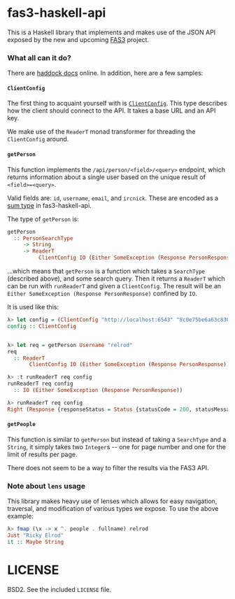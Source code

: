 # fas3-haskell-api

This is a Haskell library that implements and makes use of the JSON API exposed
by the new and upcoming [FAS3](https://github.com/fedora-infra/fas/tree/FAS_3.0)
project.

### What all can it do?

There are [haddock docs](https://fedora-infra.github.io/fas3-api-haskell/)
online. In addition, here are a few samples:

#### `ClientConfig`

The first thing to acquaint yourself with is
[`ClientConfig`](https://github.com/fedora-infra/fas3-api-haskell/blob/master/src/Fedora/FAS/Types/ClientConfig.hs).
This type describes how the client should connect to the API. It takes a base
URL and an API key.

We make use of the `ReaderT` monad transformer for threading the `ClientConfig`
around.

#### `getPerson`

This function implements the `/api/person/<field>/<query>` endpoint, which
returns information about a single user based on the unique result of
`<field>=<query>`.

Valid fields are: `id`, `username`, `email`, and `ircnick`. These are encoded as
a [sum type](https://github.com/fedora-infra/fas3-api-haskell/blob/master/src/Fedora/FAS/Types/SearchType.hs)
in fas3-haskell-api.

The type of `getPerson` is:

```haskell
getPerson
  :: PersonSearchType
     -> String
     -> ReaderT
          ClientConfig IO (Either SomeException (Response PersonResponse))
```

…which means that `getPerson` is a function which takes a `SearchType`
(described above), and some search query. Then it returns a `ReaderT` which can
be run with `runReaderT` and given a `ClientConfig`. The result will be an
`Either SomeException (Response PersonResponse)` confined by `IO`.

It is used like this:

```haskell
λ> let config = (ClientConfig "http://localhost:6543" "8c0e75be6a63c83090660112a7003dfa3fab6209")
config :: ClientConfig


λ> let req = getPerson Username "relrod"
req
  :: ReaderT
       ClientConfig IO (Either SomeException (Response PersonResponse))

λ> :t runReaderT req config
runReaderT req config
  :: IO (Either SomeException (Response PersonResponse))

λ> runReaderT req config
Right (Response {responseStatus = Status {statusCode = 200, statusMessage = "OK"}, responseVersion = HTTP/1.1, responseHeaders = [("Content-Length","300"),("Content-Type","application/json; charset=UTF-8"),("Date","Sat, 09 May 2015 23:44:56 GMT"),("Server","waitress")], responseBody = PersonResponse {personResponseStartTimestamp = 2015-05-09 23:44:56.7158 UTC, personResponseEndTimestamp = 2015-05-09 23:44:56.727412 UTC, personResponsePeople = Person {personUsername = "relrod", personStatus = 3, personIdNumber = 14168, personAvatar = Just "", personFullname = "Ricky Elrod", personCreationDate = 2015-01-17 22:49:23 UTC, personIrcNick = Just "", personEmail = "ricky@elrod.me"}}, responseCookieJar = CJ {expose = []}, responseClose' = ResponseClose})
```

#### `getPeople`

This function is similar to `getPerson` but instead of taking a `SearchType` and
a `String`, it simply takes two `Integer`s -- one for page number and one for the
limit of results per page.

There does not seem to be a way to filter the results via the FAS3 API.

### Note about `lens` usage

This library makes heavy use of lenses which allows for easy navigation,
traversal, and modification of various types we expose. To use the above
example:

```haskell
λ> fmap (\x -> x ^. people . fullname) relrod
Just "Ricky Elrod"
it :: Maybe String
```

# LICENSE

BSD2. See the included `LICENSE` file.
